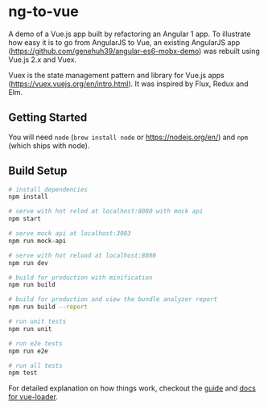 # ng-to-vue

A demo of a Vue.js app built by refactoring an Angular 1 app.  To illustrate how easy it is to go from AngularJS to Vue, an existing 
AngularJS app (https://github.com/genehuh39/angular-es6-mobx-demo) was rebuilt using Vue.js 2.x and Vuex.  

Vuex is the state management pattern and library for Vue.js apps (https://vuex.vuejs.org/en/intro.html).  It was inspired by Flux, Redux and Elm. 

## Getting Started
You will need `node` (`brew install node` or https://nodejs.org/en/) and `npm` (which ships with node).

## Build Setup

``` bash
# install dependencies
npm install

# serve with hot relod at localhost:8080 with mock api
npm start 

# serve mock api at localhost:3003
npm run mock-api

# serve with hot reload at localhost:8080
npm run dev

# build for production with minification
npm run build

# build for production and view the bundle analyzer report
npm run build --report

# run unit tests
npm run unit

# run e2e tests
npm run e2e

# run all tests
npm test
```

For detailed explanation on how things work, checkout the [guide](http://vuejs-templates.github.io/webpack/) and [docs for vue-loader](http://vuejs.github.io/vue-loader).

